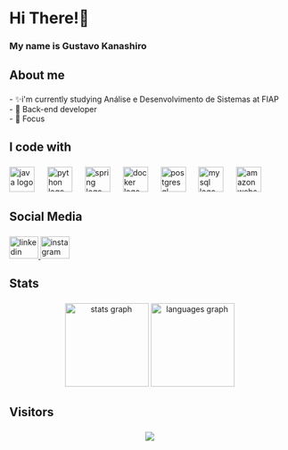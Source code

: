 <h1 align="left">Hi There!👋</h1>

###

<h3 align="left">My name is Gustavo Kanashiro</h3>

###

<h2 align="left">About me</h2>

###

<p align="left">- ✨i'm currently studying  Análise e Desenvolvimento de Sistemas at FIAP <br>- 🎯 Back-end developer<br>- 🎲 Focus</p>

###

<h2 align="left">I code with</h2>

###

<div align="left">
  <img src="https://skillicons.dev/icons?i=java" height="45" alt="java logo"  />
  <img width="15" />
  <img src="https://cdn.jsdelivr.net/gh/devicons/devicon/icons/python/python-original.svg" height="45" alt="python logo"  />
  <img width="15" />
  <img src="https://skillicons.dev/icons?i=spring" height="45" alt="spring logo"  />
  <img width="15" />
  <img src="https://skillicons.dev/icons?i=docker" height="45" alt="docker logo"  />
  <img width="15" />
  <img src="https://skillicons.dev/icons?i=postgres" height="45" alt="postgresql logo"  />
  <img width="15" />
  <img src="https://cdn.jsdelivr.net/gh/devicons/devicon/icons/mysql/mysql-original.svg" height="45" alt="mysql logo"  />
  <img width="15" />
  <img src="https://skillicons.dev/icons?i=aws" height="45" alt="amazonwebservices logo"  />
</div>

###

<h2 align="left">Social Media</h2>

###

<div align="left">
  <a href="https://www.linkedin.com/in/gustavo-kanashiro-673140250/" target="_blank">
  <img src="https://raw.githubusercontent.com/maurodesouza/profile-readme-generator/master/src/assets/icons/social/linkedin/default.svg" width="52" height="40" alt="linkedin logo" />
    </a>
<a href="https://www.instagram.com/gustavo.kanaa/" target="_blank">
  <img src="https://raw.githubusercontent.com/maurodesouza/profile-readme-generator/master/src/assets/icons/social/instagram/default.svg" width="52" height="40" alt="instagram logo" />
</a>
  
###


<h2 align="left">Stats</h2>

###

<div align="center">
  <img src="https://github-readme-stats.vercel.app/api?username=kanashiro7&hide_title=false&hide_rank=false&show_icons=true&include_all_commits=true&count_private=true&disable_animations=false&theme=nightowl&locale=en&hide_border=false&order=1" height="150" alt="stats graph"  />
  <img src="https://github-readme-stats.vercel.app/api/top-langs?username=kanashiro7&locale=en&hide_title=false&layout=compact&card_width=320&langs_count=5&theme=nightowl&hide_border=false&order=2" height="150" alt="languages graph"  />
</div>

###

<h2 align="left">Visitors</h2>

###

<div align="center">
  <img src="https://profile-counter.glitch.me/kanashiro7/count.svg?"  />
</div>

###


